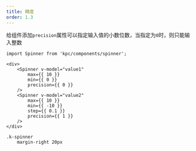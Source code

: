 ```yaml
---
title: 精度
order: 1.3
---
```


给组件添加`precision`属性可以指定输入值的小数位数，当指定为`0`时，则只能输入整数

```vdt
import Spinner from 'kpc/components/spinner';

<div>
    <Spinner v-model="value1"
        max={{ 10 }}
        min={{ 0 }}
        precision={{ 0 }}
    />
    <Spinner v-model="value2"
        max={{ 10 }}
        min={{ -10 }} 
        step={{ 0.1 }}
        precision={{ 1 }}
    />
</div>
```

```styl
.k-spinner
    margin-right 20px
```
